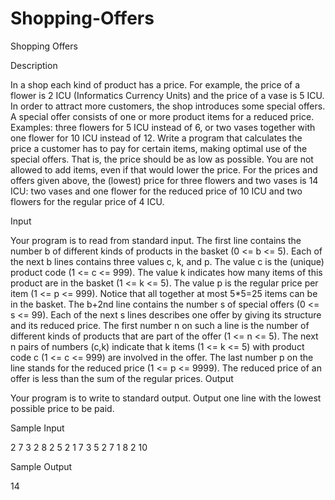 # Shopping-Offers

Shopping Offers

Description

In a shop each kind of product has a price. For example, the price of a flower is 2 ICU (Informatics Currency Units) and the price of a vase is 5 ICU. In order to attract more customers, the shop introduces some special offers. 
A special offer consists of one or more product items for a reduced price. Examples: three flowers for 5 ICU instead of 6, or two vases together with one flower for 10 ICU instead of 12. 
Write a program that calculates the price a customer has to pay for certain items, making optimal use of the special offers. That is, the price should be as low as possible. You are not allowed to add items, even if that would lower the price. 
For the prices and offers given above, the (lowest) price for three flowers and two vases is 14 ICU: two vases and one flower for the reduced price of 10 ICU and two flowers for the regular price of 4 ICU. 

Input

Your program is to read from standard input. The first line contains the number b of different kinds of products in the basket (0 <= b <= 5). Each of the next b lines contains three values c, k, and p. The value c is the (unique) product code (1 <= c <= 999). The value k indicates how many items of this product are in the basket (1 <= k <= 5). The value p is the regular price per item (1 <= p <= 999). Notice that all together at most 5*5=25 items can be in the basket. The b+2nd line contains the number s of special offers (0 <= s <= 99). Each of the next s lines describes one offer by giving its structure and its reduced price. The first number n on such a line is the number of different kinds of products that are part of the offer (1 <= n <= 5). The next n pairs of numbers (c,k) indicate that k items (1 <= k <= 5) with product code c (1 <= c <= 999) are involved in the offer. The last number p on the line stands for the reduced price (1 <= p <= 9999). The reduced price of an offer is less than the sum of the regular prices.
Output

Your program is to write to standard output. Output one line with the lowest possible price to be paid.

Sample Input

2
7 3 2
8 2 5
2
1 7 3 5
2 7 1 8 2 10

Sample Output

14
